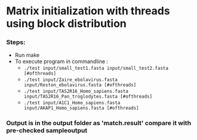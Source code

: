 # Matrix initialization with threads using block distribution

### Steps:
- Run make
- To execute program in commandline :
    - `./test input/small_test1.fasta input/small_test2.fasta [#ofthreads]`
    - `./test input/Zaire_ebolavirus.fasta input/Reston_ebolavirus.fasta [#ofthreads]`
    - `./test input/TAS2R16_Homo_sapiens.fasta input/TAS2R16_Pan_troglodytes.fasta [#ofthreads]`
    - `./test input/A1C1_Homo_sapiens.fasta input/AKAP1_Homo_sapiens.fasta [#ofthreads]`

### Output is in the output folder as 'match.result' compare it with pre-checked sampleoutput
